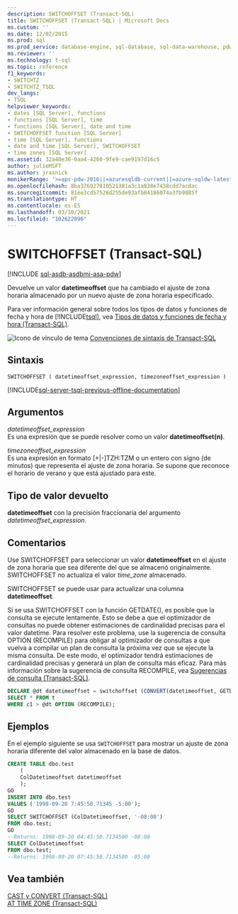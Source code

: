 ```yaml
---
description: SWITCHOFFSET (Transact-SQL)
title: SWITCHOFFSET (Transact-SQL) | Microsoft Docs
ms.custom: ''
ms.date: 12/02/2015
ms.prod: sql
ms.prod_service: database-engine, sql-database, sql-data-warehouse, pdw
ms.reviewer: ''
ms.technology: t-sql
ms.topic: reference
f1_keywords:
- SWITCHTZ
- SWITCHTZ_TSQL
dev_langs:
- TSQL
helpviewer_keywords:
- dates [SQL Server], functions
- functions [SQL Server], time
- functions [SQL Server], date and time
- SWITCHOFFSET function [SQL Server]
- time [SQL Server], functions
- date and time [SQL Server], SWITCHOFFSET
- time zones [SQL Server]
ms.assetid: 32a48e36-0aa4-4260-9fe9-cae9197d16c5
author: julieMSFT
ms.author: jrasnick
monikerRange: '>=aps-pdw-2016||=azuresqldb-current||=azure-sqldw-latest||>=sql-server-2016||>=sql-server-linux-2017||=azuresqldb-mi-current'
ms.openlocfilehash: 8ba376927810521381a3c1a838e7438cdd7acdac
ms.sourcegitcommit: 81ee3cd57526d255de93afb84186074a3fb9885f
ms.translationtype: HT
ms.contentlocale: es-ES
ms.lasthandoff: 03/10/2021
ms.locfileid: "102622896"
---
```

# <a name="switchoffset-transact-sql"></a>SWITCHOFFSET (Transact-SQL)
[!INCLUDE [sql-asdb-asdbmi-asa-pdw](../../includes/applies-to-version/sql-asdb-asdbmi-asa-pdw.md)]

  Devuelve un valor **datetimeoffset** que ha cambiado el ajuste de zona horaria almacenado por un nuevo ajuste de zona horaria especificado.  
  
 Para ver información general sobre todos los tipos de datos y funciones de fecha y hora de [!INCLUDE[tsql](../../includes/tsql-md.md)], vea [Tipos de datos y funciones de fecha y hora &#40;Transact-SQL&#41;](../../t-sql/functions/date-and-time-data-types-and-functions-transact-sql.md).  
  
 ![Icono de vínculo de tema](../../database-engine/configure-windows/media/topic-link.gif "Icono de vínculo de tema") [Convenciones de sintaxis de Transact-SQL](../../t-sql/language-elements/transact-sql-syntax-conventions-transact-sql.md)  
  
## <a name="syntax"></a>Sintaxis  
  
```syntaxsql
SWITCHOFFSET ( datetimeoffset_expression, timezoneoffset_expression )   
```  
  
[!INCLUDE[sql-server-tsql-previous-offline-documentation](../../includes/sql-server-tsql-previous-offline-documentation.md)]

## <a name="arguments"></a>Argumentos
 *datetimeoffset_expression*  
 Es una expresión que se puede resolver como un valor **datetimeoffset(n)**.  
  
 *timezoneoffset_expression*  
 Es una expresión en formato [+|-]TZH:TZM o un entero con signo (de minutos) que representa el ajuste de zona horaria. Se supone que reconoce el horario de verano y que está ajustado para este.  
  
## <a name="return-type"></a>Tipo de valor devuelto  
 **datetimeoffset** con la precisión fraccionaria del argumento *datetimeoffset_expression*.  
  
## <a name="remarks"></a>Comentarios  
 Use SWITCHOFFSET para seleccionar un valor **datetimeoffset** en el ajuste de zona horaria que sea diferente del que se almacenó originalmente. SWITCHOFFSET no actualiza el valor *time_zone* almacenado.  
  
 SWITCHOFFSET se puede usar para actualizar una columna **datetimeoffset**.  
  
 Si se usa SWITCHOFFSET con la función GETDATE(), es posible que la consulta se ejecute lentamente. Esto se debe a que el optimizador de consultas no puede obtener estimaciones de cardinalidad precisas para el valor datetime. Para resolver este problema, use la sugerencia de consulta OPTION (RECOMPILE) para obligar al optimizador de consultas a que vuelva a compilar un plan de consulta la próxima vez que se ejecute la misma consulta. De este modo, el optimizador tendrá estimaciones de cardinalidad precisas y generará un plan de consulta más eficaz. Para más información sobre la sugerencia de consulta RECOMPILE, vea [Sugerencias de consulta &#40;Transact-SQL&#41;](../../t-sql/queries/hints-transact-sql-query.md).  
  
```sql
DECLARE @dt datetimeoffset = switchoffset (CONVERT(datetimeoffset, GETDATE()), '-04:00');   
SELECT * FROM t    
WHERE c1 > @dt OPTION (RECOMPILE);  
```  
  
## <a name="examples"></a>Ejemplos  
 En el ejemplo siguiente se usa `SWITCHOFFSET` para mostrar un ajuste de zona horaria diferente del valor almacenado en la base de datos.  
  
```sql  
CREATE TABLE dbo.test   
    (  
    ColDatetimeoffset datetimeoffset  
    );  
GO  
INSERT INTO dbo.test   
VALUES ('1998-09-20 7:45:50.71345 -5:00');  
GO  
SELECT SWITCHOFFSET (ColDatetimeoffset, '-08:00')   
FROM dbo.test;  
GO  
--Returns: 1998-09-20 04:45:50.7134500 -08:00  
SELECT ColDatetimeoffset  
FROM dbo.test;  
--Returns: 1998-09-20 07:45:50.7134500 -05:00  
```  
  
## <a name="see-also"></a>Vea también  
 [CAST y CONVERT &#40;Transact-SQL&#41;](../../t-sql/functions/cast-and-convert-transact-sql.md)   
 [AT TIME ZONE &#40;Transact-SQL&#41;](../../t-sql/queries/at-time-zone-transact-sql.md)  
  
  


